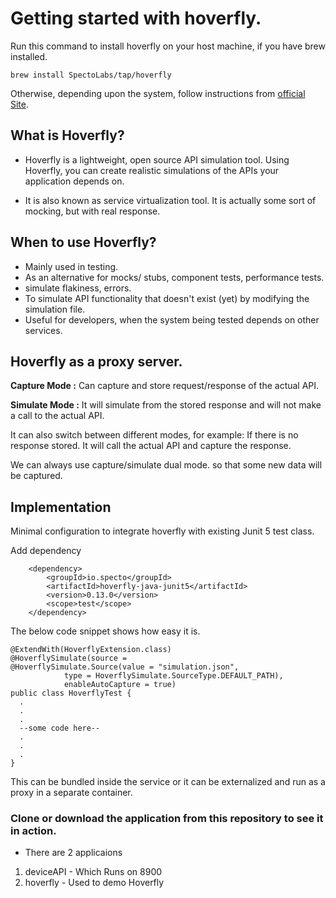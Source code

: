 # Getting started with hoverfly.

Run this command to install hoverfly on your host machine, if you have brew installed.
```
brew install SpectoLabs/tap/hoverfly
```
Otherwise, depending upon the system, follow instructions from [official Site](https://docs.hoverfly.io/en/latest/pages/introduction/downloadinstallation.html).

## What is Hoverfly?
- Hoverfly is a lightweight, open source API simulation tool. Using Hoverfly, you can create realistic simulations of the APIs your application depends on.

- It is also known as service virtualization tool. It is actually some sort of mocking, but with real response.

## When to use Hoverfly?
- Mainly used in testing.
- As an alternative for mocks/ stubs, component tests, performance tests.
- simulate flakiness, errors.
- To simulate API functionality that doesn't exist (yet) by modifying the simulation file.
- Useful for developers, when the system being tested depends on other services. 

## Hoverfly as a proxy server.
**Capture Mode :** Can capture and store request/response of the actual API.







**Simulate Mode :** It will simulate from the stored response and will not make a call to the actual API.







It can also switch between different modes, for example: If there is no response stored. It will call the actual API and capture the response.

We can always use capture/simulate dual mode. so that some new data will be captured.


## Implementation
Minimal configuration to integrate hoverfly with existing Junit 5 test class.

Add dependency
```
	<dependency>
		<groupId>io.specto</groupId>
		<artifactId>hoverfly-java-junit5</artifactId>
		<version>0.13.0</version>
		<scope>test</scope>
	</dependency>
```
The below code snippet shows how easy it is.
```
@ExtendWith(HoverflyExtension.class)
@HoverflySimulate(source = 
@HoverflySimulate.Source(value = "simulation.json", 
			type = HoverflySimulate.SourceType.DEFAULT_PATH),
			enableAutoCapture = true)
public class HoverflyTest {
  .
  .
  .
  --some code here--
  .
  .
  .
}
```

This can be bundled inside the service or it can be externalized and run as a proxy in a separate container.

### Clone or download the application from this repository to see it in action.
- There are 2 applicaions 
1. deviceAPI - Which Runs on 8900
2. hoverfly - Used to demo Hoverfly


